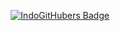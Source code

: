 <p align="center">
  <a href="https://indogithubers.vercel.app/">
    <img src="https://indogithubers-badge.vercel.app/badge?username=sandhikagalih" alt="IndoGitHubers Badge">
  </a>
</p>
